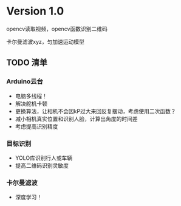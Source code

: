 # Version 1.0
opencv读取视频，opencv函数识别二维码

卡尔曼滤波xyz，匀加速运动模型

## TODO 清单
### Arduino云台
- 电脑多线程！
- 解决舵机卡顿
- 更换算法，让相机不会因kP过大来回反复摆动，考虑使用二次函数？
- 减小相机真实位置和识别人脸，计算出角度的时间差
- 考虑提高识别精度

### 目标识别
- YOLO库识别行人或车辆
- 提高二维码识别灵敏度

### 卡尔曼滤波
- 深度学习！
